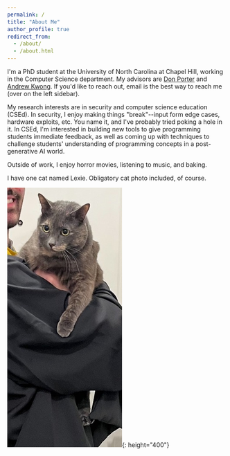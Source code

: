 ```yaml
---
permalink: /
title: "About Me"
author_profile: true
redirect_from: 
  - /about/
  - /about.html
---
```


I'm a PhD student at the University of North Carolina at Chapel Hill, working in the Computer Science department. My advisors are [Don Porter](https://www.cs.unc.edu/~porter/) and [Andrew Kwong](https://andrewkwong.org). If you'd like to reach out, email is the best way to reach me (over on the left sidebar).

My research interests are in security and computer science education (CSEd). In security, I enjoy making things "break"--input form edge cases, hardware exploits, etc. You name it, and I've probably tried poking a hole in it. In CSEd, I'm interested in building new tools to give programming students immediate feedback, as well as coming up with techniques to challenge students' understanding of programming concepts in a post-generative AI world.

Outside of work, I enjoy horror movies, listening to music, and baking.

I have one cat named Lexie. Obligatory cat photo included, of course. 

![A dilute tortoiseshell cat hanging off a man's shoulder.](../images/lexie.jpg){: height="400"}

